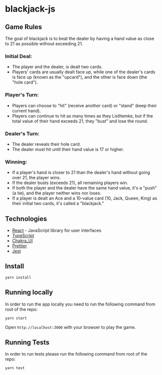# blackjack-js

## Game Rules
The goal of blackjack is to beat the dealer by having a hand value as close to 21 as possible without exceeding 21.
### Initial Deal:
- The player and the dealer, is dealt two cards.
- Players' cards are usually dealt face up, while one of the dealer's cards is face up (known as the "upcard"), and the other is face down (the "hole card").

### Player's Turn:
- Players can choose to "hit" (receive another card) or "stand" (keep their current hand).
- Players can continue to hit as many times as they ListItemke, but if the total value of their hand exceeds 21, they "bust" and lose the round.

### Dealer's Turn:
- The dealer reveals their hole card.
- The dealer must hit until their hand value is 17 or higher.

### Winning:
- If a player's hand is closer to 21 than the dealer's hand without going over 21, the player wins.
- If the dealer busts (exceeds 21), all remaining players win.
- If both the player and the dealer have the same hand value, it's a "push" (a tie), and the player neither wins nor loses.
- If a player is dealt an Ace and a 10-value card (10, Jack, Queen, King) as their initial two cards, it's called a "blackjack."

## Technologies

- [React](https://reactjs.org) - JavaScript library for user interfaces
- [TypeScript](https://www.typescriptlang.org)
- [Chakra_UI](https://chakra-ui.com)
- [Prettier](https://prettier.io)
- [Jest](https://jestjs.io)

## Install

```
yarn install
```

## Running locally

In order to run the app locally you need to run the following command from root of the repo:

```
yarn start
```

Open `http://localhost:3000` with your browser to play the game.

## Running Tests

In order to run tests please run the following command from root of the repo:

```
yarn test
```
